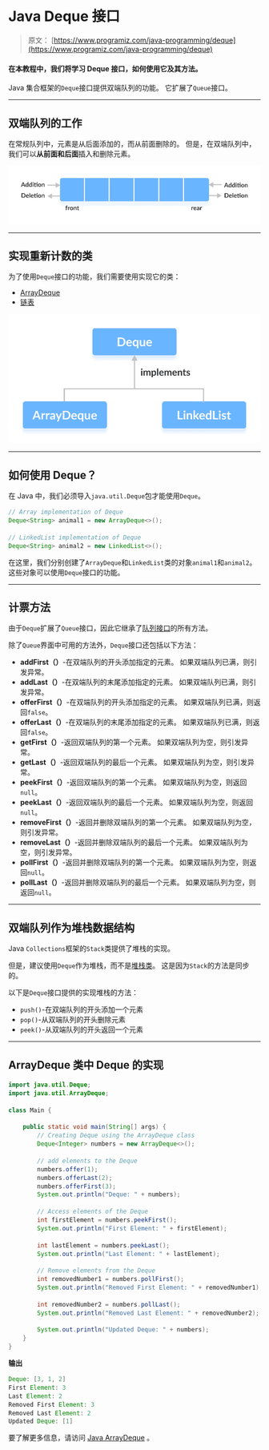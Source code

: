 # Java Deque 接口

> 原文： [https://www.programiz.com/java-programming/deque](https://www.programiz.com/java-programming/deque)

#### 在本教程中，我们将学习 Deque 接口，如何使用它及其方法。

Java 集合框架的`Deque`接口提供双端队列的功能。 它扩展了`Queue`接口。

* * *

## 双端队列的工作

在常规队列中，元素是从后面添加的，而从前面删除的。 但是，在双端队列中，我们可以**从前面和后面**插入和删除元素。

![Working of deque (double-ended queue) data structure](img/a4f3f7a52d0692ab222a1e3c4c6fde58.png)

* * *

## 实现重新计数的类

为了使用`Deque`接口的功能，我们需要使用实现它的类：

*   [ArrayDeque](/java-programming/arraydeque "Java ArrayDeque")
*   [链表](/java-programming/linkedlist "Java LinkedList")

![ArrayDeque and Linkedlist implements Deque](img/38fa616d3b7b8422b03b2f90133c13cc.png)

* * *

## 如何使用 Deque？

在 Java 中，我们必须导入`java.util.Deque`包才能使用`Deque`。

```java
// Array implementation of Deque
Deque<String> animal1 = new ArrayDeque<>();

// LinkedList implementation of Deque
Deque<String> animal2 = new LinkedList<>(); 
```

在这里，我们分别创建了`ArrayDeque`和`LinkedList`类的对象`animal1`和`animal2`。 这些对象可以使用`Deque`接口的功能。

* * *

## 计票方法

由于`Deque`扩展了`Queue`接口，因此它继承了[队列接口](/java-programming/queue "Java Queue interface")的所有方法。

除了`Queue`界面中可用的方法外，`Deque`接口还包括以下方法：

*   **addFirst（）**-在双端队列的开头添加指定的元素。 如果双端队列已满，则引发异常。
*   **addLast（）**-在双端队列的末尾添加指定的元素。 如果双端队列已满，则引发异常。
*   **offerFirst（）**-在双端队列的开头添加指定的元素。 如果双端队列已满，则返回`false`。
*   **offerLast（）**-在双端队列的末尾添加指定的元素。 如果双端队列已满，则返回`false`。
*   **getFirst（）**-返回双端队列的第一个元素。 如果双端队列为空，则引发异常。
*   **getLast（）**-返回双端队列的最后一个元素。 如果双端队列为空，则引发异常。
*   **peekFirst（）**-返回双端队列的第一个元素。 如果双端队列为空，则返回`null`。
*   **peekLast（）**-返回双端队列的最后一个元素。 如果双端队列为空，则返回`null`。
*   **removeFirst（）**-返回并删除双端队列的第一个元素。 如果双端队列为空，则引发异常。
*   **removeLast（）**-返回并删除双端队列的最后一个元素。 如果双端队列为空，则引发异常。
*   **pollFirst（）**-返回并删除双端队列的第一个元素。 如果双端队列为空，则返回`null`。
*   **pollLast（）**-返回并删除双端队列的最后一个元素。 如果双端队列为空，则返回`null`。

* * *

## 双端队列作为堆栈数据结构

Java `Collections`框架的`Stack`类提供了堆栈的实现。

但是，建议使用`Deque`作为堆栈，而不是[堆栈类](/java-programming/stack "Java Stack class")。 这是因为`Stack`的方法是同步的。

以下是`Deque`接口提供的实现堆栈的方法：

*   `push()`-在双端队列的开头添加一个元素
*   `pop()`-从双端队列的开头删除元素
*   `peek()`-从双端队列的开头返回一个元素

* * *

## ArrayDeque 类中 Deque 的实现

```java
import java.util.Deque;
import java.util.ArrayDeque;

class Main {

    public static void main(String[] args) {
        // Creating Deque using the ArrayDeque class
        Deque<Integer> numbers = new ArrayDeque<>();

        // add elements to the Deque
        numbers.offer(1);
        numbers.offerLast(2);
        numbers.offerFirst(3);
        System.out.println("Deque: " + numbers);

        // Access elements of the Deque
        int firstElement = numbers.peekFirst();
        System.out.println("First Element: " + firstElement);

        int lastElement = numbers.peekLast();
        System.out.println("Last Element: " + lastElement);

        // Remove elements from the Deque
        int removedNumber1 = numbers.pollFirst();
        System.out.println("Removed First Element: " + removedNumber1);

        int removedNumber2 = numbers.pollLast();
        System.out.println("Removed Last Element: " + removedNumber2);

        System.out.println("Updated Deque: " + numbers);
    }
} 
```

**输出**

```java
Deque: [3, 1, 2]
First Element: 3
Last Element: 2
Removed First Element: 3
Removed Last Element: 2
Updated Deque: [1] 
```

要了解更多信息，请访问 [Java ArrayDeque](/java-programming/arraydeque "Java ArrayDeque") 。
